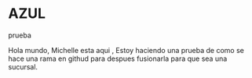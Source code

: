 # AZUL
prueba

Hola  mundo,
Michelle esta aqui ,
Estoy haciendo una prueba de como  se hace una rama en  githud para despues fusionarla  para que sea una sucursal.
